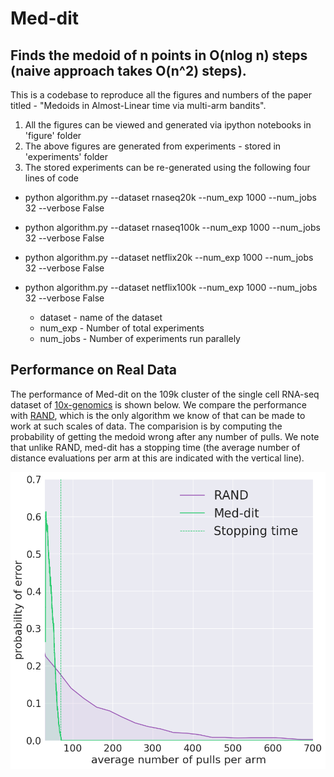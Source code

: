 # Med-dit
## Finds the medoid of n points in O(nlog n) steps (naive approach takes O(n^2) steps).

This is a codebase to reproduce all the figures and numbers of the paper titled - "Medoids in Almost-Linear time via
multi-arm bandits".

 1) All the figures can be viewed and generated via ipython notebooks in 'figure' folder
 2) The above figures are generated from experiments - stored in 'experiments' folder
 3) The stored experiments can be re-generated using the following four lines of code

  * python algorithm.py --dataset rnaseq20k --num_exp 1000 --num_jobs 32 --verbose False
  * python algorithm.py --dataset rnaseq100k --num_exp 1000 --num_jobs 32 --verbose False
  * python algorithm.py --dataset netflix20k --num_exp 1000 --num_jobs 32 --verbose False
  * python algorithm.py --dataset netflix100k --num_exp 1000 --num_jobs 32 --verbose False

    * dataset - name of the dataset
    * num_exp - Number of total experiments
    * num_jobs - Number of experiments run parallely
    
## Performance on Real Data

The performance of Med-dit on the 109k cluster of the single cell 
RNA-seq dataset of [10x-genomics](https://support.10xgenomics.com/single-cell-gene-expression/datasets/1.3.0/1M_neurons)
is shown below. We compare the performance with [RAND](https://www.emis.de/journals/JGAA/accepted/2004/EppsteinWang2004.8.1.pdf),
which is the only algorithm we know of that can be made to work at
such scales of data. The comparision is by computing the probability
of getting the medoid wrong after any number of pulls. We note that
unlike RAND, med-dit has a stopping time (the average number of
distance evaluations per arm at this are
indicated with the vertical line). 

![RNA-seq-100k](performance.png)
  
